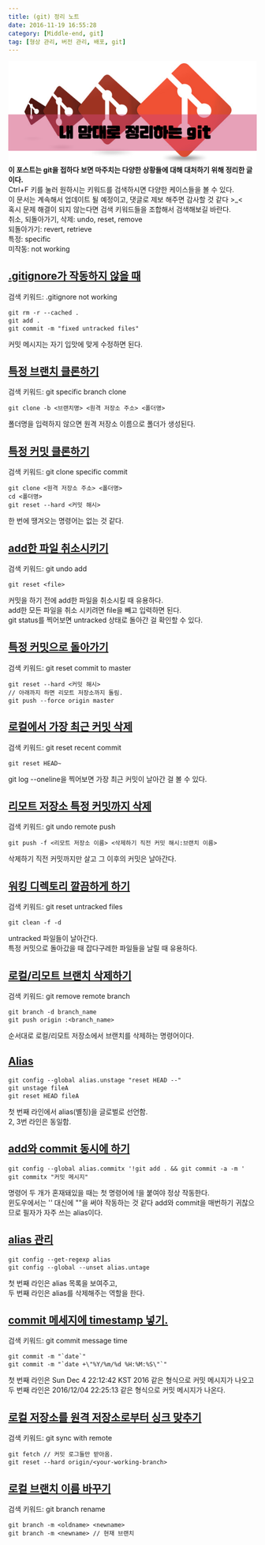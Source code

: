 ```yaml
---
title: (git) 정리 노트
date: 2016-11-19 16:55:28
category: [Middle-end, git]
tag: [형상 관리, 버전 관리, 배포, git]
---
```

![](git-Reference/thumb.png)
**이 포스트는 git을 접하다 보면 마주치는 다양한 상황들에 대해 대처하기 위해 정리한 글이다.**  
Ctrl+F 키를 눌러 원하시는 키워드를 검색하시면 다양한 케이스들을 볼 수 있다.  
이 문서는 계속해서 업데이트 될 예정이고, 댓글로 제보 해주면 감사할 것 같다 >_<  
혹시 문제 해결이 되지 않는다면 검색 키워드들을 조합해서 검색해보길 바란다.  
취소, 되돌아가기, 삭제: undo, reset, remove   
되돌아가기: revert, retrieve  
특정: specific  
미작동: not working  

## [.gitignore가 작동하지 않을 때](http://stackoverflow.com/questions/11451535/gitignore-not-working)  
검색 키워드: .gitignore not working
```
git rm -r --cached .
git add .
git commit -m "fixed untracked files"
```
커밋 메시지는 자기 입맛에 맞게 수정하면 된다.

## [특정 브랜치 클론하기](http://stackoverflow.com/questions/1911109/how-to-clone-a-specific-git-branch)  
검색 키워드: git specific branch clone
```
git clone -b <브랜치명> <원격 저장소 주소> <폴더명>
```
폴더명을 입력하지 않으면 원격 저장소 이름으로 폴더가 생성된다.

## [특정 커밋 클론하기](http://stackoverflow.com/questions/3555107/git-clone-particular-version-of-remote-repository)  
검색 키워드: git clone specific commit
```
git clone <원격 저장소 주소> <폴더명>
cd <폴더명>
git reset --hard <커밋 해시>
```
한 번에 땡겨오는 명령어는 없는 것 같다.

## [add한 파일 취소시키기](http://stackoverflow.com/questions/348170/how-to-undo-git-add-before-commit)  
검색 키워드: git undo add
```
git reset <file>
```
커밋을 하기 전에 add한 파일을 취소시킬 때 유용하다.  
add한 모든 파일을 취소 시키려면 file을 빼고 입력하면 된다.  
git status를 찍어보면 untracked 상태로 돌아간 걸 확인할 수 있다.

## [특정 커밋으로 돌아가기](http://stackoverflow.com/questions/17667023/git-how-to-reset-origin-master-to-a-commit)
검색 키워드: git reset commit to master
```
git reset --hard <커밋 해시>
// 아래까지 하면 리모트 저장소까지 돌림.
git push --force origin master
```

## [로컬에서 가장 최근 커밋 삭제](http://stackoverflow.com/questions/927358/how-to-undo-last-commits-in-git)
검색 키워드: git reset recent commit
```
git reset HEAD~
```
git log --oneline을 찍어보면 가장 최근 커밋이 날아간 걸 볼 수 있다.

## [리모트 저장소 특정 커밋까지 삭제](http://stackoverflow.com/questions/1270514/undoing-a-git-push)
검색 키워드: git undo remote push
```
git push -f <리모트 저장소 이름> <삭제하기 직전 커밋 해시:브랜치 이름>
```
삭제하기 직전 커밋까지만 살고 그 이후의 커밋은 날아간다.

## [워킹 디렉토리 깔끔하게 하기](http://stackoverflow.com/questions/4327708/git-reset-hard-head-leaves-untracked-files-behind)
검색 키워드: git reset untracked files
```
git clean -f -d
```
untracked 파일들이 날아간다.  
특정 커밋으로 돌아갔을 때 잡다구레한 파일들을 날릴 때 유용하다.

## [로컬/리모트 브랜치 삭제하기](http://stackoverflow.com/questions/2003505/how-to-delete-a-git-branch-both-locally-and-remotely)
검색 키워드: git remove remote branch
```
git branch -d branch_name
git push origin :<branch_name>
```
순서대로 로컬/리모트 저장소에서 브랜치를 삭제하는 명령어이다.

## [Alias](https://git-scm.com/book/ko/v2/Git%EC%9D%98-%EA%B8%B0%EC%B4%88-Git-Alias)
```
git config --global alias.unstage "reset HEAD --"
git unstage fileA
git reset HEAD fileA
```
첫 번째 라인에서 alias(별칭)을 글로벌로 선언함.  
2, 3번 라인은 동일함.

## [add와 commit 동시에 하기](#)
```
git config --global alias.commitx '!git add . && git commit -a -m '
git commitx "커밋 메시지"
```
명령어 두 개가 혼재돼있을 때는 첫 명령어에 !을 붙여야 정상 작동한다.  
윈도우에서는 '' 대신에 ""을 써야 작동하는 것 같다
add와 commit을 매번하기 귀찮으므로 필자가 자주 쓰는 alias이다.

## [alias 관리](#)
```
git config --get-regexp alias
git config --global --unset alias.untage
```
첫 번째 라인은 alias 목록을 보여주고,  
두 번째 라인은 alias를 삭제해주는 역할을 한다.

## [commit 메세지에 timestamp 넣기.](http://stackoverflow.com/questions/4654437/how-to-set-current-date-as-git-commit-message)
검색 키워드: git commit message time
```
git commit -m "`date`"
git commit -m "`date +\"%Y/%m/%d %H:%M:%S\"`"
```
첫 번째 라인은 Sun Dec 4 22:12:42 KST 2016 같은 형식으로 커밋 메시지가 나오고
두 번째 라인은 2016/12/04 22:25:13 같은 형식으로 커밋 메시지가 나온다.

## [로컬 저장소를 원격 저장소로부터 싱크 맞추기](http://stackoverflow.com/questions/6373277/git-sync-local-repo-with-remote-one)
검색 키워드: git sync with remote
```
git fetch // 커밋 로그들만 받아옴.
git reset --hard origin/<your-working-branch>
```

## [로컬 브랜치 이름 바꾸기](http://stackoverflow.com/questions/6591213/how-do-i-rename-a-local-git-branch)
검색 키워드: git branch rename
```
git branch -m <oldname> <newname>
git branch -m <newname> // 현재 브랜치
```
